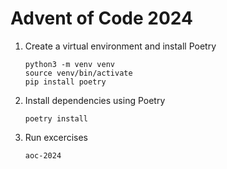 # Advent of Code 2024

1. Create a virtual environment and install Poetry

    ```shell
    python3 -m venv venv
    source venv/bin/activate
    pip install poetry
    ```

2. Install dependencies using Poetry

    ```shell
    poetry install
    ```

3. Run excercises

    ```shell
    aoc-2024
    ```
